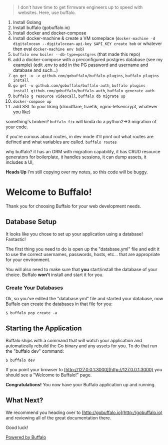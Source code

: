 > I don't have time to get firmware engineers up to speed with websites. Here, use buffalo.

1. Install Golang
2. Install buffalo (gobuffalo.io)
3. Install docker and docker-compose
4. Install docker-machine & create a VM someplace (`docker-machine -d digitalocean --digitalocean-api-key $API_KEY create bob` or whatever then eval `docker-machine env bob`)
3. `buffalo new boiler --db-type=postgres` (that made this repo)
4. add a docker-compose with a preconfigured postgres database (see my example) (edit .env to add in the PG password and username and database and such...)
5. `go get -u -v github.com/gobuffalo/buffalo-plugins`, `buffalo plugins install`
6. `go get -u github.com/gobuffalo/buffalo-auth`, `buffalo plugins install github.com/gobuffalo/buffalo-auth`, `buffalo generate auth`
7. `buffalo g resource videocall`, `buffalo db migrate up`
8. `docker-compose up`
9. add SSL to your liking (cloudflare, traefik, nginx-letsencrypt, whatever you like)

something's broken? `buffalo fix` will kinda do a python2->3 migration of your code.

if you're curious about routes, in dev mode it'll print out what routes are defined and what variables are called. `buffalo routes`

why buffalo? it has an ORM with migration capability, it has CRUD resource generators
for boilerplate, it handles sessions, it can dump assets, it includes a UI,

**Heads Up** I'm still copying over my notes, so this code will be buggy.

# Welcome to Buffalo!

Thank you for choosing Buffalo for your web development needs.

## Database Setup

It looks like you chose to set up your application using a database! Fantastic!

The first thing you need to do is open up the "database.yml" file and edit it to use the correct usernames, passwords, hosts, etc... that are appropriate for your environment.

You will also need to make sure that **you** start/install the database of your choice. Buffalo **won't** install and start it for you.

### Create Your Databases

Ok, so you've edited the "database.yml" file and started your database, now Buffalo can create the databases in that file for you:

	$ buffalo pop create -a

## Starting the Application

Buffalo ships with a command that will watch your application and automatically rebuild the Go binary and any assets for you. To do that run the "buffalo dev" command:

	$ buffalo dev

If you point your browser to [http://127.0.0.1:3000](http://127.0.0.1:3000) you should see a "Welcome to Buffalo!" page.

**Congratulations!** You now have your Buffalo application up and running.

## What Next?

We recommend you heading over to [http://gobuffalo.io](http://gobuffalo.io) and reviewing all of the great documentation there.

Good luck!

[Powered by Buffalo](http://gobuffalo.io)
